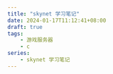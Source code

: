 ```yaml
---
title: "skynet 学习笔记"
date: 2024-01-17T11:12:41+08:00
draft: true
tags: 
    - 游戏服务器
    - c
series:
    - skynet 学习笔记
---
```


# 